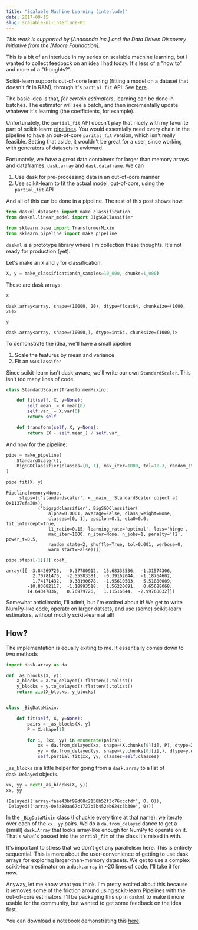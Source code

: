 ```yaml
---
title: "Scalable Machine Learning (interlude)"
date: 2017-09-15
slug: scalable-ml-interlude-01
---
```


*This work is supported by [Anaconda Inc.] and the Data Driven Discovery
Initiative from the [Moore Foundation].*

This is a bit of an interlude in my series on scalable machine learning, but I
wanted to collect feedback on an idea I had today. It's less of a "how to" and
more of a "thoughts?".

Scikit-learn supports out-of-core learning (fitting a model on a dataset that
doesn't fit in RAM), through it's `partial_fit` API. See
[here](http://scikit-learn.org/stable/modules/scaling_strategies.html#scaling-with-instances-using-out-of-core-learning).

The basic idea is that, *for certain estimators*, learning can be done in
batches. The estimator will see a batch, and then incrementally update whatever
it's learning (the coefficients, for example).

Unfortunately, the `partial_fit` API doesn't play that nicely with my favorite
part of scikit-learn:
[pipelines](http://scikit-learn.org/stable/modules/pipeline.html#pipeline). You
would essentially need every chain in the pipeline to have an out-of-core
`parital_fit` version, which isn't really feasible. Setting that aside, it
wouldn't be great for a user, since working with generators of datasets is
awkward.

Fortunately, we *have* a great data containers for larger than memory arrays and
dataframes: `dask.array` and `dask.dataframe`. We can

1. Use dask for pre-processing data in an out-of-core manner
2. Use scikit-learn to fit the actual model, out-of-core, using the
   `partial_fit` API

And all of this can be done in a pipeline. The rest of this post shows how.


```python
from daskml.datasets import make_classification
from daskml.linear_model import BigSGDClassifier

from sklearn.base import TransformerMixin
from sklearn.pipeline import make_pipeline
```

`daskml` is a prototype library where I'm collection these thoughts. It's not
ready for production (yet).

Let's make an `X` and `y` for classification.


```python
X, y = make_classification(n_samples=10_000, chunks=1_000)
```

These are dask arrays:


```python
X
```




    dask.array<array, shape=(10000, 20), dtype=float64, chunksize=(1000, 20)>




```python
y
```




    dask.array<array, shape=(10000,), dtype=int64, chunksize=(1000,)>



To demonstrate the idea, we'll have a small pipeline

1. Scale the features by mean and variance
2. Fit an `SGDClassifer`

Since scikit-learn isn't dask-aware, we'll write our own `StandardScaler`. This
isn't too many lines of code:


```python
class StandardScaler(TransformerMixin):

    def fit(self, X, y=None):
        self.mean_ = X.mean(0)
        self.var_ = X.var(0)
        return self

    def transform(self, X, y=None):
        return (X - self.mean_) / self.var_
```

And now for the pipeline:


```python
pipe = make_pipeline(
    StandardScaler(),
    BigSGDClassifier(classes=[0, 1], max_iter=1000, tol=1e-3, random_state=2),
)

pipe.fit(X, y)
```


    Pipeline(memory=None,
         steps=[('standardscaler', <__main__.StandardScaler object at 0x1137efa20>),
                ('bigsgdclassifier', BigSGDClassifier(
                    alpha=0.0001, average=False, class_weight=None,
                    classes=[0, 1], epsilon=0.1, eta0=0.0, fit_intercept=True,
                    l1_ratio=0.15, learning_rate='optimal', loss='hinge',
                    max_iter=1000, n_iter=None, n_jobs=1, penalty='l2', power_t=0.5,
                    random_state=2, shuffle=True, tol=0.001, verbose=0,
                    warm_start=False))])

```python
pipe.steps[-1][1].coef_
```

    array([[ -3.84269726,  -0.37780912,  15.68333536,  -1.31574306,
              2.70781476,  -2.55583381,  -0.39162044,  -1.18764602,
              1.74171432,   0.38190678,  -1.95610583,   5.51880009,
            -10.83082117,  -1.18993518,   1.56220091,   0.65688068,
            14.64347836,   0.76979726,   1.11516644,  -2.99760032]])


Somewhat anticlimatic, I'll admit, but I'm excited about it! We get to write
NumPy-like code, operate on larger datsets, and use (some) scikit-learn
estimators, without modify scikit-learn at all!

## How?

The implementation is equally exiting to me. It essentially comes down to two
methods


```python
import dask.array as da

def _as_blocks(X, y):
    X_blocks = X.to_delayed().flatten().tolist()
    y_blocks = y.to_delayed().flatten().tolist()
    return zip(X_blocks, y_blocks)


class _BigDataMixin:

    def fit(self, X, y=None):
        pairs = _as_blocks(X, y)
        P = X.shape[1]

        for i, (xx, yy) in enumerate(pairs):
            xx = da.from_delayed(xx, shape=(X.chunks[0][i], P), dtype=X.dtype)
            yy = da.from_delayed(yy, shape=(y.chunks[0][i],), dtype=y.dtype)
            self.partial_fit(xx, yy, classes=self.classes)
```

`_as_blocks` is a little helper for going from a `dask.array` to a list of `dask.Delayed` objects.


```python
xx, yy = next(_as_blocks(X, y))
xx, yy
```


    (Delayed(('array-faee43bf99d08c2158b52f3c76cccfdf', 0, 0)),
     Delayed(('array-0e5a80aa67c1727b5b452eb624c3b30e', 0)))


In the `_BigDataMixin` class (I chuckle every time at that name), we iterate over each of the `xx, yy` pairs. Wd do a `da.from_delayed` dance to get a (small) `dask.Array` that looks array-like enough for NumPy to operate on it. That's what's passed into the `partial_fit` of the class it's mixed in with.

It's important to stress that we don't get any parallelism here. This is entirely sequential. This is more about the user-convenience of getting to use dask arrays for exploring larger-than-memory datasets. We get to use a complex scikit-learn estimator on a `dask.array` in ~20 lines of code. I'll take it for now.

Anyway, let me know what you think. I'm pretty excited about this because it removes some of the friction around using sckit-learn Pipelines with the out-of-core estimators. I'll be packaging this up in `daskml` to make it more usable for the community, but wanted to get some feedback on the idea first.

You can download a notebook demonstrating this [here](http://nbviewer.jupyter.org/gist/TomAugspurger/6306a5eb7389351164801fcbf2945521).
